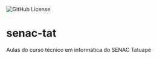 ![GitHub License](https://img.shields.io/github/license/ryan0f0lima32/senac-tat?style=for-the-badge)


# senac-tat
Aulas do curso técnico em informática do SENAC Tatuapé


